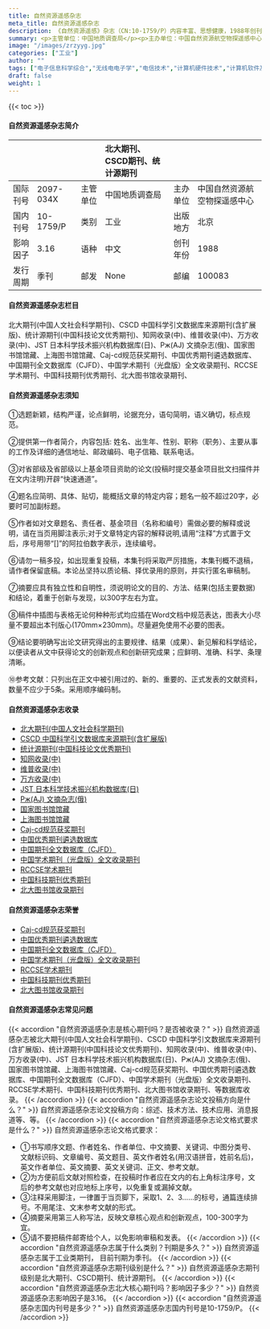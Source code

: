 ```yaml
---
title: 自然资源遥感杂志
meta_title: 自然资源遥感杂志
description: 《自然资源遥感》杂志（CN:10-1759/P）内容丰富、思想健康，1988年创刊，目前以季刊形式发行，刊物对外积极扩大宣传，致力于提高杂志质量与影响。杂志严控学术质量，努力吸引高质量论文，为该行业领域的发展建设与科研成果传播做出了重要贡献。同时，杂志也积极推动遥感技术的交流与合作，为自然资源的科学管理和保护提供了有力支持。 杂志旨在促进遥感技术在自然资源领域的发展与应用，报道和传播最新的研究成果、技术方法和应用实践。杂志以国际化视野，关注遥感传感器、遥感图像处理算法和数据分析技术等方面的研究，并介绍和推广利用遥感技术对土地利用、森林资源、水资源、气候变化等自然资源进行动态监测和评估的研究成果。 该杂志主要栏目包括综述、技术方法、技术应用、地理信息系统以及消息报道等，涵盖了遥感技术的各个方面。通过发表高质量的研究论文和报告，杂志为从事国土资源遥感及其相关研究领域的研究人员、应用人员及大专院校师生提供了一个重要的学术交流平台。
summary: <p>主管单位：中国地质调查局</p><p>主办单位：中国自然资源航空物探遥感中心</p><p>发行级别：北大期刊、CSCD期刊、统计源期刊</p><p>发行周期：季刊</p>
image: "/images/zrzyyg.jpg"
categories: ["工业"]
author: ""
tags: ["电子信息科学综合","无线电电子学","电信技术","计算机硬件技术","计算机软件及计算机应用","互联网技术","自动化技术","新闻与传媒","出版","图书情报与数字图书馆","档案及博物馆",]
draft: false
weight: 1
---
```


{{< toc >}}

#### 自然资源遥感杂志简介
|               |                               |               | 北大期刊、CSCD期刊、统计源期刊        |               |                           |
| ------------: | :---------------------------- | ------------: | :---------------------------- | ------------: | :------------------------ |
| 国际刊号      | 2097-034X   | 主管单位      | 中国地质调查局     | 主办单位      | 中国自然资源航空物探遥感中心     |
| 国内刊号      | 10-1759/P        | 类别          | 工业       | 出版地方      | 北京           |
| 影响因子      | 3.16        | 语种          | 中文             | 创刊年份      | 1988    |
| 发行周期      | 季刊    | 邮发          | None              | 邮编          | 100083      |

#### 自然资源遥感杂志栏目
<span>北大期刊(中国人文社会科学期刊)</span>、<span>CSCD 中国科学引文数据库来源期刊(含扩展版)</span>、<span>统计源期刊(中国科技论文优秀期刊)</span>、<span>知网收录(中)</span>、<span>维普收录(中)</span>、<span>万方收录(中)</span>、<span>JST 日本科学技术振兴机构数据库(日)</span>、<span>Pж(AJ) 文摘杂志(俄)</span>、<span>国家图书馆馆藏</span>、<span>上海图书馆馆藏</span>、<span>Caj-cd规范获奖期刊</span>、<span>中国优秀期刊遴选数据库</span>、<span>中国期刊全文数据库（CJFD）</span>、<span>中国学术期刊（光盘版）全文收录期刊</span>、<span>RCCSE学术期刊</span>、<span>中国科技期刊优秀期刊</span>、<span>北大图书馆收录期刊</span>、

#### 自然资源遥感杂志须知
<p><p>
	①选题新颖，结构严谨，论点鲜明，论据充分，语句简明，语义确切，标点规范。
</p><p>
	②提供第一作者简介，内容包括: 姓名、出生年、性别、职称（职务）、主要从事的工作及详细的通信地址、邮政编码、电子信箱、联系电话。
</p><p>
	③对省部级及省部级以上基金项目资助的论文(投稿时提交基金项目批文扫描件并在文内注明)开辟“快速通道”。
</p><p>
	④题名应简明、具体、贴切，能概括文章的特定内容；题名一般不超过20字，必要时可加副标题。
</p><p>
	⑤作者如对文章题名、责任者、基金项目（名称和编号）需做必要的解释或说明，请在当页用脚注表示;对于文章特定内容的解释说明,请用“注释”方式置于文后，序号用带“[]”的阿拉伯数字表示，连续编号。
</p><p>
	⑥请勿一稿多投，如出现重复投稿，本集刊将采取严厉措施，本集刊概不退稿，请作者保留底稿。本论丛坚持以质论稿、择优录用的原则，并实行匿名审稿制。
</p><p>
	⑦摘要应具有独立性和自明性，须说明论文的目的、方法、结果(包括主要数据)和结论，着重于创新与发现，以300字左右为宜。
</p><p>
	⑧稿件中插图与表格无论何种种形式均应插在Word文档中规范表达，图表大小尽量不要超出本刊版心(170mm×230mm)。尽量避免使用不必要的图表。
</p><p>
	⑨结论要明确写出论文研究得出的主要规律、结果（成果）、新见解和科学结论，以便读者从文中获得论文的创新观点和创新研究成果；应鲜明、准确、科学、条理清晰。
</p><p>
	⑩参考文献：只列出在正文中被引用过的、新的、重要的、正式发表的文献资料，数量不应少于5条。采用顺序编码制。
</p></p>


#### 自然资源遥感杂志收录
<ul>
    <li class="inline-block">
        <a class="bg-theme-light hover:bg-primary dark:bg-darkmode-theme-light dark:hover:bg-darkmode-primary dark:hover:text-dark m-1 block rounded px-3 py-1 hover:text-white" href="#自然资源遥感杂志收录">
        北大期刊(中国人文社会科学期刊)
        </a>
    </li>
    <li class="inline-block">
        <a class="bg-theme-light hover:bg-primary dark:bg-darkmode-theme-light dark:hover:bg-darkmode-primary dark:hover:text-dark m-1 block rounded px-3 py-1 hover:text-white" href="#自然资源遥感杂志收录">
        CSCD 中国科学引文数据库来源期刊(含扩展版)
        </a>
    </li>
    <li class="inline-block">
        <a class="bg-theme-light hover:bg-primary dark:bg-darkmode-theme-light dark:hover:bg-darkmode-primary dark:hover:text-dark m-1 block rounded px-3 py-1 hover:text-white" href="#自然资源遥感杂志收录">
        统计源期刊(中国科技论文优秀期刊)
        </a>
    </li>
    <li class="inline-block">
        <a class="bg-theme-light hover:bg-primary dark:bg-darkmode-theme-light dark:hover:bg-darkmode-primary dark:hover:text-dark m-1 block rounded px-3 py-1 hover:text-white" href="#自然资源遥感杂志收录">
        知网收录(中)
        </a>
    </li>
    <li class="inline-block">
        <a class="bg-theme-light hover:bg-primary dark:bg-darkmode-theme-light dark:hover:bg-darkmode-primary dark:hover:text-dark m-1 block rounded px-3 py-1 hover:text-white" href="#自然资源遥感杂志收录">
        维普收录(中)
        </a>
    </li>
    <li class="inline-block">
        <a class="bg-theme-light hover:bg-primary dark:bg-darkmode-theme-light dark:hover:bg-darkmode-primary dark:hover:text-dark m-1 block rounded px-3 py-1 hover:text-white" href="#自然资源遥感杂志收录">
        万方收录(中)
        </a>
    </li>
    <li class="inline-block">
        <a class="bg-theme-light hover:bg-primary dark:bg-darkmode-theme-light dark:hover:bg-darkmode-primary dark:hover:text-dark m-1 block rounded px-3 py-1 hover:text-white" href="#自然资源遥感杂志收录">
        JST 日本科学技术振兴机构数据库(日)
        </a>
    </li>
    <li class="inline-block">
        <a class="bg-theme-light hover:bg-primary dark:bg-darkmode-theme-light dark:hover:bg-darkmode-primary dark:hover:text-dark m-1 block rounded px-3 py-1 hover:text-white" href="#自然资源遥感杂志收录">
        Pж(AJ) 文摘杂志(俄)
        </a>
    </li>
    <li class="inline-block">
        <a class="bg-theme-light hover:bg-primary dark:bg-darkmode-theme-light dark:hover:bg-darkmode-primary dark:hover:text-dark m-1 block rounded px-3 py-1 hover:text-white" href="#自然资源遥感杂志收录">
        国家图书馆馆藏
        </a>
    </li>
    <li class="inline-block">
        <a class="bg-theme-light hover:bg-primary dark:bg-darkmode-theme-light dark:hover:bg-darkmode-primary dark:hover:text-dark m-1 block rounded px-3 py-1 hover:text-white" href="#自然资源遥感杂志收录">
        上海图书馆馆藏
        </a>
    </li>
    <li class="inline-block">
        <a class="bg-theme-light hover:bg-primary dark:bg-darkmode-theme-light dark:hover:bg-darkmode-primary dark:hover:text-dark m-1 block rounded px-3 py-1 hover:text-white" href="#自然资源遥感杂志收录">
        Caj-cd规范获奖期刊
        </a>
    </li>
    <li class="inline-block">
        <a class="bg-theme-light hover:bg-primary dark:bg-darkmode-theme-light dark:hover:bg-darkmode-primary dark:hover:text-dark m-1 block rounded px-3 py-1 hover:text-white" href="#自然资源遥感杂志收录">
        中国优秀期刊遴选数据库
        </a>
    </li>
    <li class="inline-block">
        <a class="bg-theme-light hover:bg-primary dark:bg-darkmode-theme-light dark:hover:bg-darkmode-primary dark:hover:text-dark m-1 block rounded px-3 py-1 hover:text-white" href="#自然资源遥感杂志收录">
        中国期刊全文数据库（CJFD）
        </a>
    </li>
    <li class="inline-block">
        <a class="bg-theme-light hover:bg-primary dark:bg-darkmode-theme-light dark:hover:bg-darkmode-primary dark:hover:text-dark m-1 block rounded px-3 py-1 hover:text-white" href="#自然资源遥感杂志收录">
        中国学术期刊（光盘版）全文收录期刊
        </a>
    </li>
    <li class="inline-block">
        <a class="bg-theme-light hover:bg-primary dark:bg-darkmode-theme-light dark:hover:bg-darkmode-primary dark:hover:text-dark m-1 block rounded px-3 py-1 hover:text-white" href="#自然资源遥感杂志收录">
        RCCSE学术期刊
        </a>
    </li>
    <li class="inline-block">
        <a class="bg-theme-light hover:bg-primary dark:bg-darkmode-theme-light dark:hover:bg-darkmode-primary dark:hover:text-dark m-1 block rounded px-3 py-1 hover:text-white" href="#自然资源遥感杂志收录">
        中国科技期刊优秀期刊
        </a>
    </li>
    <li class="inline-block">
        <a class="bg-theme-light hover:bg-primary dark:bg-darkmode-theme-light dark:hover:bg-darkmode-primary dark:hover:text-dark m-1 block rounded px-3 py-1 hover:text-white" href="#自然资源遥感杂志收录">
        北大图书馆收录期刊
        </a>
    </li>
</ul>



#### 自然资源遥感杂志荣誉
<ul>
    <li class="inline-block">
        <a class="bg-theme-light hover:bg-primary dark:bg-darkmode-theme-light dark:hover:bg-darkmode-primary dark:hover:text-dark m-1 block rounded px-3 py-1 hover:text-white" href="#自然资源遥感杂志荣誉">
        Caj-cd规范获奖期刊
        </a>
    </li>
    <li class="inline-block">
        <a class="bg-theme-light hover:bg-primary dark:bg-darkmode-theme-light dark:hover:bg-darkmode-primary dark:hover:text-dark m-1 block rounded px-3 py-1 hover:text-white" href="#自然资源遥感杂志荣誉">
        中国优秀期刊遴选数据库
        </a>
    </li>
    <li class="inline-block">
        <a class="bg-theme-light hover:bg-primary dark:bg-darkmode-theme-light dark:hover:bg-darkmode-primary dark:hover:text-dark m-1 block rounded px-3 py-1 hover:text-white" href="#自然资源遥感杂志荣誉">
        中国期刊全文数据库（CJFD）
        </a>
    </li>
    <li class="inline-block">
        <a class="bg-theme-light hover:bg-primary dark:bg-darkmode-theme-light dark:hover:bg-darkmode-primary dark:hover:text-dark m-1 block rounded px-3 py-1 hover:text-white" href="#自然资源遥感杂志荣誉">
        中国学术期刊（光盘版）全文收录期刊
        </a>
    </li>
    <li class="inline-block">
        <a class="bg-theme-light hover:bg-primary dark:bg-darkmode-theme-light dark:hover:bg-darkmode-primary dark:hover:text-dark m-1 block rounded px-3 py-1 hover:text-white" href="#自然资源遥感杂志荣誉">
        RCCSE学术期刊
        </a>
    </li>
    <li class="inline-block">
        <a class="bg-theme-light hover:bg-primary dark:bg-darkmode-theme-light dark:hover:bg-darkmode-primary dark:hover:text-dark m-1 block rounded px-3 py-1 hover:text-white" href="#自然资源遥感杂志荣誉">
        中国科技期刊优秀期刊
        </a>
    </li>
    <li class="inline-block">
        <a class="bg-theme-light hover:bg-primary dark:bg-darkmode-theme-light dark:hover:bg-darkmode-primary dark:hover:text-dark m-1 block rounded px-3 py-1 hover:text-white" href="#自然资源遥感杂志荣誉">
        北大图书馆收录期刊
        </a>
    </li>
</ul>












#### 自然资源遥感杂志常见问题
{{< accordion "自然资源遥感杂志是核心期刊吗？是否被收录？" >}}
自然资源遥感杂志被北大期刊(中国人文社会科学期刊)、CSCD 中国科学引文数据库来源期刊(含扩展版)、统计源期刊(中国科技论文优秀期刊)、知网收录(中)、维普收录(中)、万方收录(中)、JST 日本科学技术振兴机构数据库(日)、Pж(AJ) 文摘杂志(俄)、国家图书馆馆藏、上海图书馆馆藏、Caj-cd规范获奖期刊、中国优秀期刊遴选数据库、中国期刊全文数据库（CJFD）、中国学术期刊（光盘版）全文收录期刊、RCCSE学术期刊、中国科技期刊优秀期刊、北大图书馆收录期刊、等数据库收录。
{{< /accordion >}}
{{< accordion "自然资源遥感杂志论文投稿方向是什么？" >}}
自然资源遥感杂志论文投稿方向：综述、技术方法、技术应用、消息报道等、等。
{{< /accordion >}}
{{< accordion "自然资源遥感杂志论文格式要求是什么？" >}}
自然资源遥感杂志论文格式要求：
- ①书写顺序文题、作者姓名、作者单位、中文摘要、关键词、中图分类号、文献标识码、文章编号、英文题目、英文作者姓名(用汉语拼音，姓前名后)，英文作者单位、英文摘要、英文关键词、正文、参考文献。
- ②为方便前后文献对照检查，在投稿时作者应在文内的右上角标注序号，文后的参考文献也对应地标上序号，以免重复或漏掉文献。
- ③注释采用脚注，一律置于当页脚下，采取1、2、3……的标号，通篇连续排号。不用尾注、文末参考文献的形式。
- ④摘要采用第三人称写法，反映文章核心观点和创新观点，100-300字为宜。
- ⑤请不要把稿件邮寄给个人，以免影响审稿和发表。
{{< /accordion >}}
{{< accordion "自然资源遥感杂志属于什么类别？刊期是多久？" >}}
自然资源遥感杂志属于工业类期刊， 目前刊期为季刊。
{{< /accordion >}}
{{< accordion "自然资源遥感杂志期刊级别是什么？" >}}
自然资源遥感杂志期刊级别是北大期刊、CSCD期刊、统计源期刊。
{{< /accordion >}}
{{< accordion "自然资源遥感杂志北大核心期刊吗？影响因子多少？" >}}
自然资源遥感杂志影响因子是3.16。
{{< /accordion >}}
{{< accordion "自然资源遥感杂志国内刊号是多少？" >}}
自然资源遥感杂志国内刊号是10-1759/P。
{{< /accordion >}}